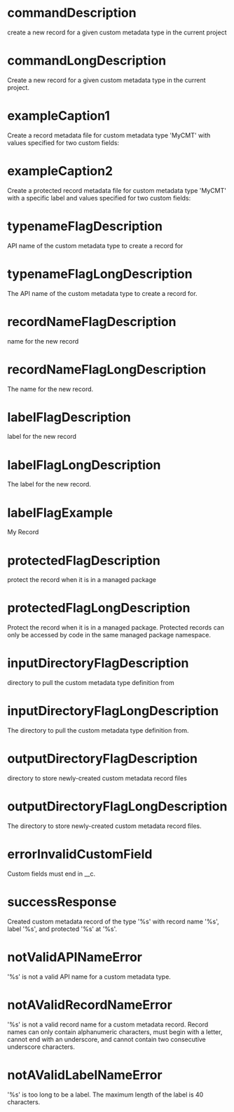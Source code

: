 # commandDescription

create a new record for a given custom metadata type in the current project

# commandLongDescription

Create a new record for a given custom metadata type in the current project.

# exampleCaption1

Create a record metadata file for custom metadata type 'MyCMT' with values specified for two custom fields:

# exampleCaption2

Create a protected record metadata file for custom metadata type 'MyCMT' with a specific label and values specified for two custom fields:

# typenameFlagDescription

API name of the custom metadata type to create a record for

# typenameFlagLongDescription

The API name of the custom metadata type to create a record for.

# recordNameFlagDescription

name for the new record

# recordNameFlagLongDescription

The name for the new record.

# labelFlagDescription

label for the new record

# labelFlagLongDescription

The label for the new record.

# labelFlagExample

My Record

# protectedFlagDescription

protect the record when it is in a managed package

# protectedFlagLongDescription

Protect the record when it is in a managed package. Protected records can only be accessed by code in the same managed package namespace.

# inputDirectoryFlagDescription

directory to pull the custom metadata type definition from

# inputDirectoryFlagLongDescription

The directory to pull the custom metadata type definition from.

# outputDirectoryFlagDescription

directory to store newly-created custom metadata record files

# outputDirectoryFlagLongDescription

The directory to store newly-created custom metadata record files.

# errorInvalidCustomField

Custom fields must end in \_\_c.

# successResponse

Created custom metadata record of the type '%s' with record name '%s', label '%s', and protected '%s' at '%s'.

# notValidAPINameError

'%s' is not a valid API name for a custom metadata type.

# notAValidRecordNameError

'%s' is not a valid record name for a custom metadata record. Record names can only contain alphanumeric characters, must begin with a letter, cannot end with an underscore, and cannot contain two consecutive underscore characters.

# notAValidLabelNameError

'%s' is too long to be a label. The maximum length of the label is 40 characters.
